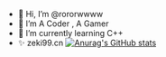 - 👋 Hi, I’m @rororwwww
- 👀 I’m A Coder , A Gamer
- 🌱 I’m currently learning C++
- ✨ zeki99.cn
[![Anurag's GitHub stats](https://github-readme-stats.vercel.app/api?username=rororwww)](https://github.com/anuraghazra/github-readme-stats)
<!---
rororwwww/rororwwww is a ✨ special ✨ repository because its `README.md` (this file) appears on your GitHub profile.
You can click the Preview link to take a look at your changes.
--->
